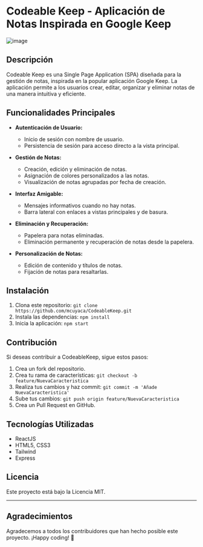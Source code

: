 # Codeable Keep - Aplicación de Notas Inspirada en Google Keep

![image](https://github.com/mcuyaca/CodeableKeep/assets/132428045/c2ad492b-470b-4a19-811a-0b5024d203d9)

## Descripción

Codeable Keep es una Single Page Application (SPA) diseñada para la gestión de notas, inspirada en la popular aplicación Google Keep. La aplicación permite a los usuarios crear, editar, organizar y eliminar notas de una manera intuitiva y eficiente.

## Funcionalidades Principales

- **Autenticación de Usuario:**

  - Inicio de sesión con nombre de usuario.
  - Persistencia de sesión para acceso directo a la vista principal.

- **Gestión de Notas:**

  - Creación, edición y eliminación de notas.
  - Asignación de colores personalizados a las notas.
  - Visualización de notas agrupadas por fecha de creación.

- **Interfaz Amigable:**

  - Mensajes informativos cuando no hay notas.
  - Barra lateral con enlaces a vistas principales y de basura.

- **Eliminación y Recuperación:**

  - Papelera para notas eliminadas.
  - Eliminación permanente y recuperación de notas desde la papelera.

- **Personalización de Notas:**
  - Edición de contenido y títulos de notas.
  - Fijación de notas para resaltarlas.

## Instalación

1. Clona este repositorio: `git clone https://github.com/mcuyaca/CodeableKeep.git`
2. Instala las dependencias: `npm install`
3. Inicia la aplicación: `npm start`

## Contribución

Si deseas contribuir a CodeableKeep, sigue estos pasos:

1. Crea un fork del repositorio.
2. Crea tu rama de características: `git checkout -b feature/NuevaCaracteristica`
3. Realiza tus cambios y haz commit: `git commit -m 'Añade NuevaCaracteristica'`
4. Sube tus cambios: `git push origin feature/NuevaCaracteristica`
5. Crea un Pull Request en GitHub.

## Tecnologías Utilizadas

- ReactJS
- HTML5, CSS3
- Tailwind
- Express

## Licencia

Este proyecto está bajo la Licencia MIT. 

---

## Agradecimientos

Agradecemos a todos los contribuidores que han hecho posible este proyecto. ¡Happy coding! 🚀
